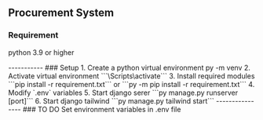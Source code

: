 ## Procurement System

### Requirement
 <p>python 3.9 or higher</p>
-----------
### Setup
1. Create a python virtual environment
    py -m venv <env_name>
2. Activate virtual environment
```<env_name>\Scripts\activate```
3. Install required modules
```pip install -r requirement.txt``` or ```py -m pip install -r requirement.txt```
4. Modify `.env` variables
5. Start django serer
```py manage.py runserver [port]```
6. Start django tailwind
```py manage.py tailwind start```
----------------
### TO DO
Set environment variables in .env file